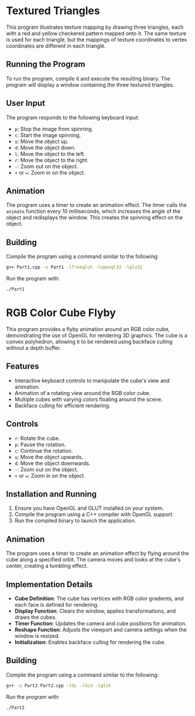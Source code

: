 # Textured Triangles

This program illustrates texture mapping by drawing three triangles, each with a red and yellow checkered pattern mapped onto it. The same texture is used for each triangle, but the mappings of texture coordinates to vertex coordinates are different in each triangle.

## Running the Program

To run the program, compile it and execute the resulting binary. The program will display a window containing the three textured triangles.

## User Input

The program responds to the following keyboard input:

* `p`: Stop the image from spinning.
* `c`: Start the image spinning.
* `u`: Move the object up.
* `d`: Move the object down.
* `l`: Move the object to the left.
* `r`: Move the object to the right.
* `-`: Zoom out on the object.
* `+` or `=`: Zoom in on the object.

## Animation

The program uses a timer to create an animation effect. The timer calls the `animate` function every 10 milliseconds, which increases the angle of the object and redisplays the window. This creates the spinning effect on the object.

## Building

Compile the program using a command similar to the following:

```bash
g++ Part1.cpp -o Part1 -lfreeglut -lopengl32 -lglu32
```

Run the program with:

```bash
./Part1
```


# RGB Color Cube Flyby

This program provides a flyby animation around an RGB color cube, demonstrating the use of OpenGL for rendering 3D graphics. The cube is a convex polyhedron, allowing it to be rendered using backface culling without a depth buffer.

## Features

- Interactive keyboard controls to manipulate the cube's view and animation.
- Animation of a rotating view around the RGB color cube.
- Multiple cubes with varying colors floating around the scene.
- Backface culling for efficient rendering.

## Controls

- `r`: Rotate the cube.
- `p`: Pause the rotation.
- `c`: Continue the rotation.
- `u`: Move the object upwards.
- `d`: Move the object downwards.
- `-`: Zoom out on the object.
- `+` or `=`: Zoom in on the object.

## Installation and Running

1. Ensure you have OpenGL and GLUT installed on your system.
2. Compile the program using a C++ compiler with OpenGL support.
3. Run the compiled binary to launch the application.

## Animation

The program uses a timer to create an animation effect by flying around the cube along a specified orbit. The camera moves and looks at the cube's center, creating a tumbling effect.

## Implementation Details

- **Cube Definition**: The cube has vertices with RGB color gradients, and each face is defined for rendering.
- **Display Function**: Clears the window, applies transformations, and draws the cubes.
- **Timer Function**: Updates the camera and cube positions for animation.
- **Reshape Function**: Adjusts the viewport and camera settings when the window is resized.
- **Initialization**: Enables backface culling for rendering the cube.

## Building

Compile the program using a command similar to the following:

```bash
g++ -o Part2 Part2.cpp -lGL -lGLU -lglut
```

Run the program with:

```bash
./Part2
```

